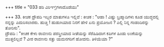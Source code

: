 +++
title = "033 ಹರಿ ವಿರಿಞ್ಚಿಗಳಾದೊಡೆಯು"

+++
33. ಕೀಚಕ ದ್ರೌಪದಿ ಇಬ್ಬರ ಮಾತುಗಳೂ ಇಲ್ಲಿವೆ : ಕೀಚಕ : "ಆಹಾ ! ವಿಷ್ಣು ಬ್ರಹ್ಮಾದಿಗಳು ಕೂಡ ಯುದ್ಧದಲ್ಲಿ ನನ್ನನ್ನು ಎದುರಿಸಲಾರರು. ಹುಚ್ಚಿ ! ಹುಡುಗಿಯಾದ ನಿನಗೆ ಹೇಳಿ ಏನು ಪ್ರಯೋಜನ ? ಎಲ್ಲಿ ನಿನ್ನ ಗಂಡಂದಿರನ್ನು ತೋರಿಸು".   
ದ್ರೌಪದಿ : "ಕೀಚಕ ಕೇಳು ರಾವಣನು ಪರಸ್ತ್ರೀಯಾದ ಸೀತೆಯನ್ನು ಸೆರೆಹಿಡಿದಾಗ ಕಪಿಗಳ ಹಿಂಡು ಲಂಕೆಯನ್ನು ಮುತ್ತಲಿಲ್ಲವೆ ? ವೀರ ರಾವಣನು ಸತ್ತು ಯಮನಗರಿಗೆ ಹೋದನು. ತಿಳಿಯೆಯಾ ?"